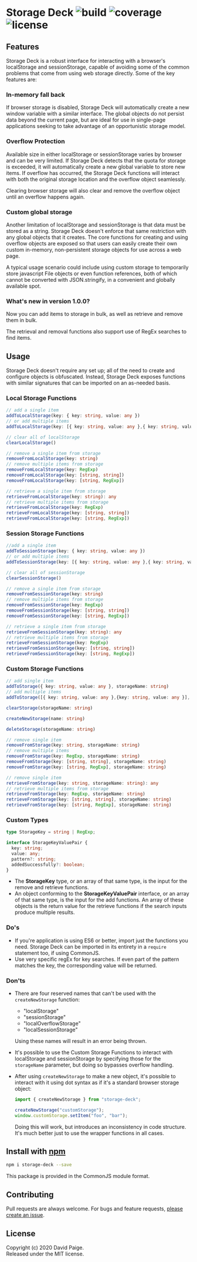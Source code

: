 # Storage Deck  ![build](https://img.shields.io/travis/pseudosma/storage-deck) ![coverage](https://img.shields.io/coveralls/github/pseudosma/storage-deck) ![license](https://img.shields.io/npm/l/storage-deck)

## Features
Storage Deck is a robust interface for interacting with a browser's localStorage and sessionStorage, capable of avoiding some of the common problems that come from using web storage directly. Some of the key features are:

### In-memory fall back

If browser storage is disabled, Storage Deck will automatically create a new window variable with a similar interface. The global objects do not persist data beyond the current page, but are ideal for use in single-page applications seeking to take advantage of an opportunistic storage model.

### Overflow Protection

Available size in either localStorage or sessionStorage varies by browser and can be very limited. If Storage Deck detects that the quota for storage is exceeded, it will automatically create a new global variable to store new items. If overflow has occurred, the Storage Deck functions will interact with both the original storage location and the overflow object seamlessly.

Clearing browser storage will also clear and remove the overflow object until an overflow happens again.

### Custom global storage

Another limitation of localStorage and sessionStorage is that data must be stored as a string. Storage Deck doesn't enforce that same restriction with any global objects that it creates. The core functions for creating and using overflow objects are exposed so that users can easily create their own custom in-memory, non-persistent storage objects for use across a web page.

A typical usage scenario could include using custom storage to temporarily store javascript File objects or even function references, both of which cannot be converted with JSON.stringify, in a convenient and globally available spot.

### What's new in version 1.0.0?

Now you can add items to storage in bulk, as well as retrieve and remove them in bulk.

The retrieval and removal functions also support use of RegEx searches to find items.

## Usage

Storage Deck doesn't require any set up; all of the need to create and configure objects is obfuscated. Instead, Storage Deck exposes functions with similar signatures that can be imported on an as-needed basis.

### Local Storage Functions

```typescript
// add a single item
addToLocalStorage(key: { key: string, value: any })
// or add multiple items
addToLocalStorage(key: [{ key: string, value: any },{ key: string, value: any )

// clear all of localStorage
clearLocalStorage()

// remove a single item from storage
removeFromLocalStorage(key: string)
// remove multiple items from storage
removeFromLocalStorage(key: RegExp)
removeFromLocalStorage(key: [string, string])
removeFromLocalStorage(key: [string, RegExp])

// retrieve a single item from storage
retrieveFromLocalStorage(key: string): any
// retrieve multiple items from storage
retrieveFromLocalStorage(key: RegExp)
retrieveFromLocalStorage(key: [string, string])
retrieveFromLocalStorage(key: [string, RegExp])
```

### Session Storage Functions

```typescript
//add a single item
addToSessionStorage(key: { key: string, value: any })
// or add multiple items
addToSessionStorage(key: [{ key: string, value: any },{ key: string, value: any )

// clear all of sessionStorage
clearSessionStorage()

// remove a single item from storage
removeFromSessionStorage(key: string)
// remove multiple items from storage
removeFromSessionStorage(key: RegExp)
removeFromSessionStorage(key: [string, string])
removeFromSessionStorage(key: [string, RegExp])

// retrieve a single item from storage
retrieveFromSessionStorage(key: string): any
// retrieve multiple items from storage
retrieveFromSessionStorage(key: RegExp)
retrieveFromSessionStorage(key: [string, string])
retrieveFromSessionStorage(key: [string, RegExp])
```

### Custom Storage Functions

```typescript
// add single item
addToStorage({ key: string, value: any }, storageName: string)
// add multiple items
addToStorage([{ key: string, value: any },{key: string, value: any }], storageName: string)

clearStorage(storageName: string)

createNewStorage(name: string)

deleteStorage(storageName: string)

// remove single item
removeFromStorage(key: string, storageName: string)
// remove multiple items
removeFromStorage(key: RegExp, storageName: string)
removeFromStorage(key: [string, string], storageName: string)
removeFromStorage(key: [string, RegExp], storageName: string)

// remove single item
retrieveFromStorage(key: string, storageName: string): any
// retrieve multiple items from storage
retrieveFromStorage(key: RegExp, storageName: string)
retrieveFromStorage(key: [string, string], storageName: string)
retrieveFromStorage(key: [string, RegExp], storageName: string)
```

### Custom Types

```typescript
type StorageKey = string | RegExp;

interface StorageKeyValuePair {
  key: string;
  value: any;
  pattern?: string;
  addedSuccessfully?: boolean;
}
```

* The **StorageKey** type, or an array of that same type, is the input for the remove and retrieve functions.
* An object conforming to the  **StorageKeyValuePair** interface, or an array of that same type, is the input for the add functions. An array of these objects is the return value for the retrieve functions if the search inputs produce multiple results.

### Do's

* If you're application is using ES6 or better, import just the functions you need. Storage Deck can be imported in its entirety in a `require` statement too, if using CommonJS.
* Use very specific regEx for key searches. If even part of the pattern matches the key, the corresponding value will be returned. 

### Don'ts

* There are four reserved names that can't be used with the `createNewStorage` function: 
  * "localStorage"
  * "sessionStorage"
  * "localOverflowStorage"
  * "localSessionStorage"

  Using these names will result in an error being thrown.
* It's possible to use the Custom Storage Functions to interact with localStorage and sessionStorage by specifying those for the `storageName` parameter, but doing so bypasses overflow handling.
* After using `createNewStorage` to make a new object, it's possible to interact with it using dot syntax as if it's a standard browser storage object:
  ```javascript
  import { createNewStorage } from "storage-deck";

  createNewStorage("customStorage");
  window.customStorage.setItem("foo", "bar");
  ```
  Doing this will work, but introduces an inconsistency in code structure. It's much better just to use the wrapper functions in all cases.

## Install with [npm](https://www.npmjs.com/)

```bash
npm i storage-deck --save
```
This package is provided in the CommonJS module format.

## Contributing

Pull requests are always welcome. For bugs and feature requests, [please create an issue](https://github.com/pseudosma/storage-deck/issues).

## License

Copyright (c) 2020 David Paige.  
Released under the MIT license.

